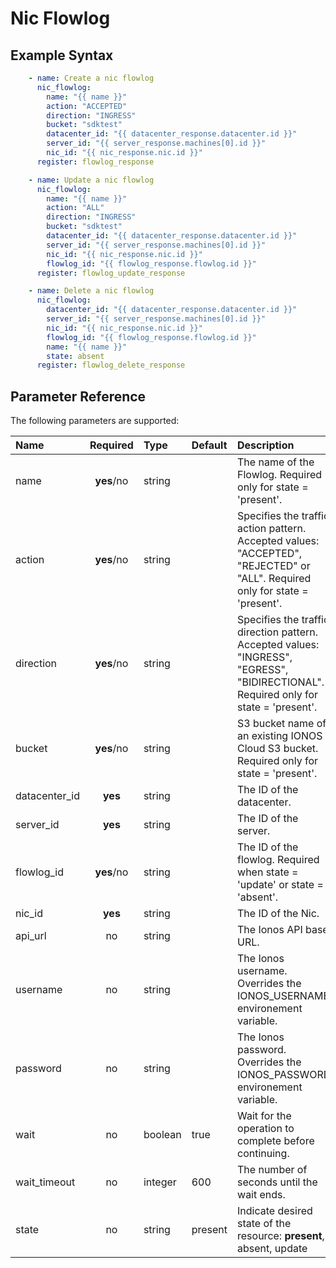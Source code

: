 # Nic Flowlog

## Example Syntax

```yaml
    - name: Create a nic flowlog
      nic_flowlog:
        name: "{{ name }}"
        action: "ACCEPTED"
        direction: "INGRESS"
        bucket: "sdktest"
        datacenter_id: "{{ datacenter_response.datacenter.id }}"
        server_id: "{{ server_response.machines[0].id }}"
        nic_id: "{{ nic_response.nic.id }}"
      register: flowlog_response

    - name: Update a nic flowlog
      nic_flowlog:
        name: "{{ name }}"
        action: "ALL"
        direction: "INGRESS"
        bucket: "sdktest"
        datacenter_id: "{{ datacenter_response.datacenter.id }}"
        server_id: "{{ server_response.machines[0].id }}"
        nic_id: "{{ nic_response.nic.id }}"
        flowlog_id: "{{ flowlog_response.flowlog.id }}"
      register: flowlog_update_response

    - name: Delete a nic flowlog
      nic_flowlog:
        datacenter_id: "{{ datacenter_response.datacenter.id }}"
        server_id: "{{ server_response.machines[0].id }}"
        nic_id: "{{ nic_response.nic.id }}"
        flowlog_id: "{{ flowlog_response.flowlog.id }}"
        name: "{{ name }}"
        state: absent
      register: flowlog_delete_response

```

## Parameter Reference

The following parameters are supported:

| Name | Required | Type | Default | Description |
| :--- | :---: | :--- | :--- | :--- |
| name | **yes**/no | string |  | The name of the Flowlog. Required only for state = 'present'. |
| action | **yes**/no | string |  | Specifies the traffic action pattern. Accepted values: "ACCEPTED", "REJECTED" or "ALL". Required only for state = 'present'.|
| direction | **yes**/no | string |  | Specifies the traffic direction pattern. Accepted values: "INGRESS", "EGRESS", "BIDIRECTIONAL". Required only for state = 'present'. |
| bucket | **yes**/no | string |  | S3 bucket name of an existing IONOS Cloud S3 bucket. Required only for state = 'present'. |
| datacenter_id | **yes** | string |  | The ID of the datacenter. |
| server_id | **yes** | string |  | The ID of the server. |
| flowlog_id | **yes**/no | string |  | The ID of the flowlog. Required when state = 'update' or state = 'absent'.|
| nic_id | **yes** | string |  | The ID of the Nic. |
| api\_url | no | string |  | The Ionos API base URL. |
| username | no | string |  | The Ionos username. Overrides the IONOS\_USERNAME environement variable. |
| password | no | string |  | The Ionos password. Overrides the IONOS\_PASSWORD environement variable. |
| wait | no | boolean | true | Wait for the operation to complete before continuing. |
| wait\_timeout | no | integer | 600 | The number of seconds until the wait ends. |
| state | no | string | present | Indicate desired state of the resource: **present**, absent, update |

